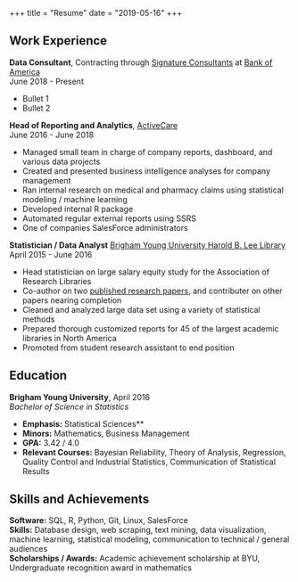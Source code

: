 +++
title = "Resume"
date = "2019-05-16"
+++

## Work Experience

**Data Consultant**,
Contracting through [Signature Consultants](https://www.sigconsult.com/) at [Bank of America](https://www.bankofamerica.com/)  
June 2018 - Present

- Bullet 1
- Bullet 2

**Head of Reporting and Analytics**, [ActiveCare](https://www.activecare.com/)  
June 2016 - June 2018
  
  - Managed small team in charge of company reports, dashboard, and various data projects
  - Created and presented business intelligence analyses for company management
  - Ran internal research on medical and pharmacy claims using statistical modeling / machine learning
  - Developed internal R package
  - Automated regular external reports using SSRS
  - One of companies SalesForce administrators

**Statistician / Data Analyst** [Brigham Young University Harold B. Lee Library](https://lib.byu.edu/)  
April 2015 - June 2016

  - Head statistician on large salary equity study for the Association of Research Libraries
  - Co-author on two [published research papers](http://crl.acrl.org/index.php/crl/article/view/16639/18085), and contributer on other papers nearing completion
  - Cleaned and analyzed large data set using a variety of statistical methods
  - Prepared thorough customized reports for 45 of the largest academic libraries in North America
  - Promoted from student research assistant to end position
  
## Education

**Brigham Young University**, April 2016  
*Bachelor of Science in Statistics*

  - **Emphasis:** Statistical Sciences**
  - **Minors:** Mathematics, Business Management
  - **GPA:** 3.42 / 4.0
  - **Relevant Courses:** Bayesian Reliability, Theory of Analysis, Regression, Quality Control and Industrial Statistics, Communication of Statistical Results
  

## Skills and Achievements

**Software:** SQL, R, Python, Git, Linux, SalesForce  
**Skills:** Database design, web scraping, text mining, data visualization, machine learning, statistical modeling, communication to technical / general audiences  
**Scholarships / Awards:** Academic achievement scholarship at BYU, Undergraduate recognition award in mathematics  
